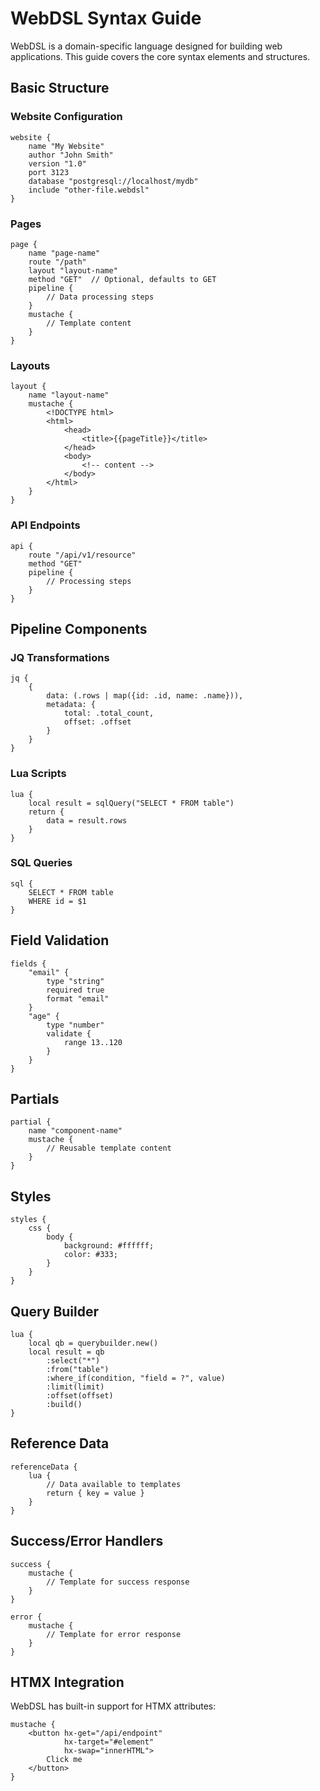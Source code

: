 # WebDSL Syntax Guide

WebDSL is a domain-specific language designed for building web applications. This guide covers the core syntax elements and structures.

## Basic Structure

### Website Configuration
```webdsl
website {
    name "My Website"
    author "John Smith" 
    version "1.0"
    port 3123
    database "postgresql://localhost/mydb"
    include "other-file.webdsl"
}
```

### Pages
```webdsl
page {
    name "page-name"
    route "/path"
    layout "layout-name"
    method "GET"  // Optional, defaults to GET
    pipeline {
        // Data processing steps
    }
    mustache {
        // Template content
    }
}
```

### Layouts
```webdsl
layout {
    name "layout-name"
    mustache {
        <!DOCTYPE html>
        <html>
            <head>
                <title>{{pageTitle}}</title>
            </head>
            <body>
                <!-- content -->
            </body>
        </html>
    }
}
```

### API Endpoints
```webdsl
api {
    route "/api/v1/resource"
    method "GET"
    pipeline {
        // Processing steps
    }
}
```

## Pipeline Components

### JQ Transformations
```webdsl
jq {
    {
        data: (.rows | map({id: .id, name: .name})),
        metadata: {
            total: .total_count,
            offset: .offset
        }
    }
}
```

### Lua Scripts
```webdsl
lua {
    local result = sqlQuery("SELECT * FROM table")
    return {
        data = result.rows
    }
}
```

### SQL Queries
```webdsl
sql {
    SELECT * FROM table
    WHERE id = $1
}
```

## Field Validation
```webdsl
fields {
    "email" {
        type "string"
        required true
        format "email"
    }
    "age" {
        type "number"
        validate {
            range 13..120
        }
    }
}
```

## Partials
```webdsl
partial {
    name "component-name"
    mustache {
        // Reusable template content
    }
}
```

## Styles
```webdsl
styles {
    css {
        body {
            background: #ffffff;
            color: #333;
        }
    }
}
```

## Query Builder
```webdsl
lua {
    local qb = querybuilder.new()
    local result = qb
        :select("*")
        :from("table")
        :where_if(condition, "field = ?", value)
        :limit(limit)
        :offset(offset)
        :build()
}
```

## Reference Data
```webdsl
referenceData {
    lua {
        // Data available to templates
        return { key = value }
    }
}
```

## Success/Error Handlers
```webdsl
success {
    mustache {
        // Template for success response
    }
}

error {
    mustache {
        // Template for error response
    }
}
```

## HTMX Integration
WebDSL has built-in support for HTMX attributes:
```webdsl
mustache {
    <button hx-get="/api/endpoint" 
            hx-target="#element"
            hx-swap="innerHTML">
        Click me
    </button>
}
``` 